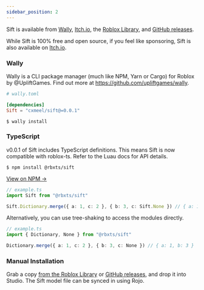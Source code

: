 ```yaml
---
sidebar_position: 2
---
```


<!-- Links -->

[sift]: https://github.com/cxmeel/sift
[sift/releases]: https://github.com/cxmeel/sift/releases
[sift/wally]: https://wally.run/package/cxmeel/sift
[sift/roblox]: https://www.roblox.com/library/9486684823
[sift/itch.io]: https://cxmeel.itch.io/sift
[sift/npm]: https://npmjs.com/package/@rbxts/sift

Sift is available from [Wally][sift/wally], [Itch.io][sift/itch.io], the [Roblox Library][sift/roblox], and [GitHub releases][sift/releases].

While Sift is 100% free and open source, if you feel like sponsoring, Sift is also available on [Itch.io][sift/itch.io].

### Wally

Wally is a CLI package manager (much like NPM, Yarn or Cargo) for Roblox by @UpliftGames. Find out more at https://github.com/upliftgames/wally.

```toml
# wally.toml

[dependencies]
Sift = "cxmeel/sift@=0.0.1"
```

```shell
$ wally install
```

### TypeScript

v0.0.1 of Sift includes TypeScript definitions. This means Sift is now compatible with roblox-ts. Refer to the Luau docs for API details.

```shell
$ npm install @rbxts/sift
```

[View on NPM &rarr;][sift/npm]

```ts
// example.ts
import Sift from "@rbxts/sift"

Sift.Dictionary.merge({ a: 1, c: 2 }, { b: 3, c: Sift.None }) // { a: 1, b: 3 }
```

Alternatively, you can use tree-shaking to access the modules directly.

```ts
// example.ts
import { Dictionary, None } from "@rbxts/sift"

Dictionary.merge({ a: 1, c: 2 }, { b: 3, c: None }) // { a: 1, b: 3 }
```

### Manual Installation

Grab a copy [from the Roblox Library][sift/roblox] or [GitHub releases][sift/releases], and drop it into Studio. The Sift model file can be synced in using Rojo.
